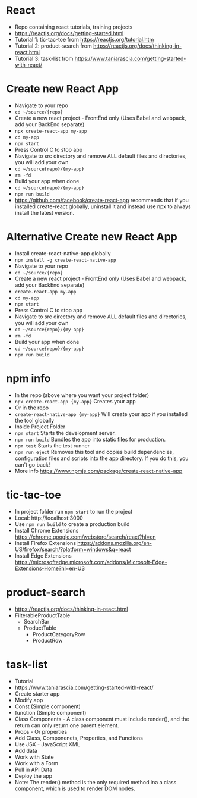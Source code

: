 # React

- Repo containing react tutorials, training projects
- https://reactjs.org/docs/getting-started.html
- Tutorial 1: tic-tac-toe from https://reactjs.org/tutorial.htm
- Tutorial 2: product-search from https://reactjs.org/docs/thinking-in-react.html
- Tutorial 3: task-list from https://www.taniarascia.com/getting-started-with-react/

# Create new React App
- Navigate to your repo
- `cd ~/source/{repo}`
- Create a new react project - FrontEnd only (Uses Babel and webpack, add your BackEnd separate)
- `npx create-react-app my-app`
- `cd my-app`
- `npm start`
- Press Control C to stop app
- Navigate to src directory and remove ALL default files and directories, you will add your own
- `cd ~/source{repo}/{my-app}`
- `rm -fd`
- Build your app when done
- `cd ~/source{repo}/{my-app}`
- `npm run build`
- https://github.com/facebook/create-react-app recommends that if you installed create-react globally, uninstall it and instead use npx to always install the latest version.

# Alternative Create new React App
- Install create-react-native-app globally
- `npm install -g create-react-native-app`
- Navigate to your repo
- `cd ~/source/{repo}`
- Create a new react project - FrontEnd only (Uses Babel and webpack, add your BackEnd separate)
- `create-react-app my-app`
- `cd my-app`
- `npm start`
- Press Control C to stop app
- Navigate to src directory and remove ALL default files and directories, you will add your own
- `cd ~/source{repo}/{my-app}`
- `rm -fd`
- Build your app when done
- `cd ~/source{repo}/{my-app}`
- `npm run build`

# npm info
- In the repo (above where you want your project folder)
- `npx create-react-app {my-app}` Creates your app
- Or in the repo
- `create-react-native-app {my-app}` Will create your app if you installed the tool globally
- Inside Project Folder
- `npm start` Starts the development server.
- `npm run build` Bundles the app into static files for production.
- `npm test` Starts the test runner
- `npm run eject` Removes this tool and copies build dependencies, configuration files and scripts into the app directory. If you do this, you can't go back!
- More info https://www.npmjs.com/package/create-react-native-app

# tic-tac-toe
- In project folder run `npm start` to run the project
- Local: http://localhost:3000
- Use `npm run build` to create a production build
- Install Chrome Extensions https://chrome.google.com/webstore/search/react?hl=en
- Install Firefox Extensions https://addons.mozilla.org/en-US/firefox/search/?platform=windows&q=react
- Install Edge Extensions https://microsoftedge.microsoft.com/addons/Microsoft-Edge-Extensions-Home?hl=en-US

# product-search
- https://reactjs.org/docs/thinking-in-react.html
- FilterableProductTable
  - SearchBar
  - ProductTable
    - ProductCategoryRow
    - ProductRow

# task-list
- Tutorial
- https://www.taniarascia.com/getting-started-with-react/
- Create starter app
- Modify app 
- Const (Simple component)
- function (Simple component)
- Class Components - A class component must include render(), and the return can only return one parent element.
- Props - Or properties
- Add Class, Componenets, Properties, and Functions
- Use JSX - JavaScript XML
- Add data
- Work with State
- Work with a Form
- Pull in API Data
- Deploy the app
- Note: The render() method is the only required method ina a class component, which is used to render DOM nodes.